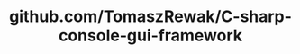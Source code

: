 ---
layout: post
title: github.com/TomaszRewak/C-sharp-console-gui-framework
categories: link
tags: [انگلیسی, برنامه‌نویسی]
---